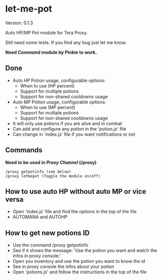 # let-me-pot

Version: 0.1.3

Auto HP/MP Pot module for Tera Proxy.

Still need some tests. If you find any bug just let me know.

**Need _Command_ module by Pinkie to work.**

## Done
 * Auto HP Potion usage, configurable options:
    * When to use (HP percent)
    * Support for multiple potions
    * Support for non-shared cooldowns usage
 * Auto MP Potion usage, configurable options:
    * When to use (MP percent)
    * Support for multiple potions
    * Support for non-shared cooldowns usage
 * It will only use potions if you are alive and in combat
 * Can add and configure any potion in the 'potion.js' file
 * Can change in 'index.js' file if you want notifications or not

## Commands
**Need to be used in _Proxy Channel_ (/proxy)**
```
/proxy getpotinfo (see below)
/proxy letmepot (Toggle the module on/off)
```

## How to use auto HP without auto MP or vice versa
 * Open 'index.js' file and find the options in the top of the file
 * AUTOMANA and AUTOHP

## How to get new potions ID
 * Use the command /proxy getpotinfo
 * See if it shows the message: 'Use the potion you want and watch the infos in proxy console.'
 * Open you inventory and use the potion you want to know the id
 * See in proxy console the infos about your potion
 * Open 'potions.js' and follow the instructions in the top of the file
